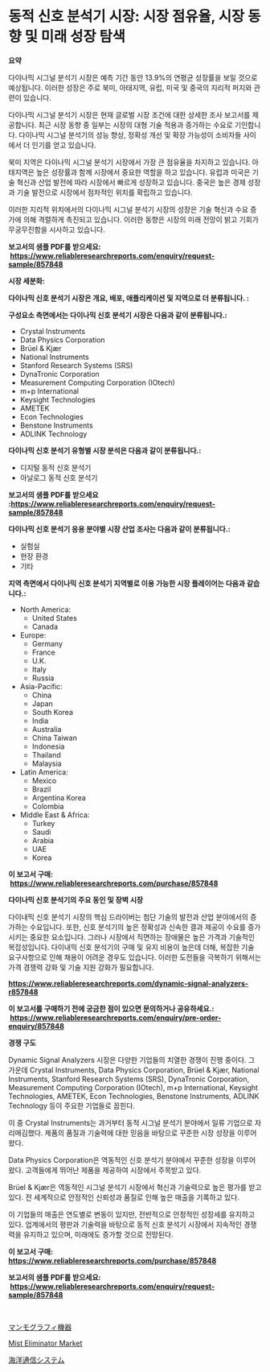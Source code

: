 <p><h1>동적 신호 분석기 시장: 시장 점유율, 시장 동향 및 미래 성장 탐색</h1></p><p><strong>요약</strong></p>
<p><p>다이나믹 시그널 분석기 시장은 예측 기간 동안 13.9%의 연평균 성장률을 보일 것으로 예상됩니다. 이러한 성장은 주로 북미, 아태지역, 유럽, 미국 및 중국의 지리적 퍼지와 관련이 있습니다.</p><p>다이나믹 시그널 분석기 시장은 현재 글로벌 시장 조건에 대한 상세한 조사 보고서를 제공합니다. 최근 시장 동향 중 일부는 시장의 대형 기술 적용과 증가하는 수요로 기인합니다. 다이나믹 시그널 분석기의 성능 향상, 정확성 개선 및 확장 가능성이 소비자들 사이에서 더 인기를 얻고 있습니다.</p><p>북미 지역은 다이나믹 시그널 분석기 시장에서 가장 큰 점유율을 차지하고 있습니다. 아태지역은 높은 성장률과 함께 시장에서 중요한 역할을 하고 있습니다. 유럽과 미국은 기술 혁신과 산업 발전에 따라 시장에서 빠르게 성장하고 있습니다. 중국은 높은 경제 성장과 기술 발전으로 시장에서 점차적인 위치를 확립하고 있습니다.</p><p>이러한 지리적 위치에서의 다이나믹 시그널 분석기 시장의 성장은 기술 혁신과 수요 증가에 의해 격렬하게 촉진되고 있습니다. 이러한 동향은 시장의 미래 전망이 밝고 기회가 무궁무진함을 시사하고 있습니다.</p></p>
<p><strong>보고서의 샘플 PDF를 받으세요: &nbsp;<a href="https://www.reliableresearchreports.com/enquiry/request-sample/857848">https://www.reliableresearchreports.com/enquiry/request-sample/857848</a></strong></p>
<p><strong>시장 세분화:</strong></p>
<p><strong> 다이나믹 신호 분석기 시장은 개요, 배포, 애플리케이션 및 지역으로 더 분류됩니다. :</strong></p>
<p><strong>구성요소 측면에서는 다이나믹 신호 분석기 시장은 다음과 같이 분류됩니다.:</strong></p>
<p><ul><li>Crystal Instruments</li><li>Data Physics Corporation</li><li>Brüel & Kjær</li><li>National Instruments</li><li>Stanford Research Systems (SRS)</li><li>DynaTronic Corporation</li><li>Measurement Computing Corporation (IOtech)</li><li>m+p International</li><li>Keysight Technologies</li><li>AMETEK</li><li>Econ Technologies</li><li>Benstone Instruments</li><li>ADLINK Technology</li></ul></p>
<p><strong> 다이나믹 신호 분석기 유형별 시장 분석은 다음과 같이 분류됩니다.:</strong></p>
<p><ul><li>디지털 동적 신호 분석기</li><li>아날로그 동적 신호 분석기</li></ul></p>
<p><strong>보고서의 샘플 PDF를 받으세요 :<a href="https://www.reliableresearchreports.com/enquiry/request-sample/857848">https://www.reliableresearchreports.com/enquiry/request-sample/857848</a></strong></p>
<p><strong> 다이나믹 신호 분석기 응용 분야별 시장 산업 조사는 다음과 같이 분류됩니다.:</strong></p>
<p><ul><li>실험실</li><li>현장 환경</li><li>기타</li></ul></p>
<p><strong>지역 측면에서 다이나믹 신호 분석기 지역별로 이용 가능한 시장 플레이어는 다음과 같습니다.:</strong></p>
<p><ul>
    <li>
        North America:
        <ul>
            <li>United States</li>
            <li>Canada</li>
        </ul>
    </li>
    <li>
        Europe:
        <ul>
            <li>Germany</li>
            <li>France</li>
            <li>U.K.</li>
            <li>Italy</li>
            <li>Russia</li>
        </ul>
    </li>
    <li>
        Asia-Pacific:
        <ul>
            <li>China</li>
            <li>Japan</li>
            <li>South Korea</li>
            <li>India</li>
            <li>Australia</li>
            <li>China Taiwan</li>
            <li>Indonesia</li>
            <li>Thailand</li>
            <li>Malaysia</li>
        </ul>
    </li>
    <li>
        Latin America:
        <ul>
            <li>Mexico</li>
            <li>Brazil</li>
            <li>Argentina Korea</li>
            <li>Colombia</li>
        </ul>
    </li>
    <li>
        Middle East & Africa:
        <ul>
            <li>Turkey</li>
            <li>Saudi</li>
            <li>Arabia</li>
            <li>UAE</li>
            <li>Korea</li>
        </ul>
    </li>
    </ul></p>
<p><strong>이 보고서 구매: &nbsp;<a href="https://www.reliableresearchreports.com/purchase/857848">https://www.reliableresearchreports.com/purchase/857848</a></strong></p>
<p><strong>다이나믹 신호 분석기의 주요 동인 및 장벽 시장</strong></p>
<p><p>다이내믹 신호 분석기 시장의 핵심 드라이버는 첨단 기술의 발전과 산업 분야에서의 증가하는 수요입니다. 또한, 신호 분석기의 높은 정확성과 신속한 결과 제공이 수요를 증가시키는 중요한 요소입니다. 그러나 시장에서 직면하는 장애물은 높은 가격과 기술적인 복잡성입니다. 다이내믹 신호 분석기의 구매 및 유지 비용이 높은데 더해, 복잡한 기술 요구사항으로 인해 채용이 어려운 경우도 있습니다. 이러한 도전들을 극복하기 위해서는 가격 경쟁력 강화 및 기술 지원 강화가 필요합니다.</p></p>
<p><strong><a href="https://www.reliableresearchreports.com/dynamic-signal-analyzers-r857848">https://www.reliableresearchreports.com/dynamic-signal-analyzers-r857848</a></strong></p>
<p><strong>이 보고서를 구매하기 전에 궁금한 점이 있으면 문의하거나 공유하세요.: &nbsp;<a href="https://www.reliableresearchreports.com/enquiry/pre-order-enquiry/857848">https://www.reliableresearchreports.com/enquiry/pre-order-enquiry/857848</a></strong></p>
<p><strong>경쟁 구도</strong></p>
<p><p>Dynamic Signal Analyzers 시장은 다양한 기업들의 치열한 경쟁이 진행 중이다. 그 가운데 Crystal Instruments, Data Physics Corporation, Brüel & Kjær, National Instruments, Stanford Research Systems (SRS), DynaTronic Corporation, Measurement Computing Corporation (IOtech), m+p International, Keysight Technologies, AMETEK, Econ Technologies, Benstone Instruments, ADLINK Technology 등이 주요한 기업들로 꼽힌다. </p><p>이 중 Crystal Instruments는 과거부터 동적 시그널 분석기 분야에서 일류 기업으로 자리매김했다. 제품의 품질과 기술력에 대한 믿음을 바탕으로 꾸준한 시장 성장을 이루어왔다.</p><p>Data Physics Corporation은 역동적인 신호 분석기 분야에서 꾸준한 성장을 이루어왔다. 고객들에게 뛰어난 제품을 제공하여 시장에서 주목받고 있다.</p><p>Brüel & Kjær은 역동적인 시그널 분석기 시장에서 혁신과 기술력으로 높은 평가를 받고 있다. 전 세계적으로 안정적인 신뢰성과 품질로 인해 높은 매출을 기록하고 있다.</p><p>이 기업들의 매출은 연도별로 변동이 있지만, 전반적으로 안정적인 성장세를 유지하고 있다. 업계에서의 평판과 기술력을 바탕으로 동적 신호 분석기 시장에서 지속적인 경쟁력을 유지하고 있으며, 미래에도 증가할 것으로 전망된다.</p></p>
<p><strong>이 보고서 구매: &nbsp; <a href="https://www.reliableresearchreports.com/purchase/857848">https://www.reliableresearchreports.com/purchase/857848</a></strong></p>
<p><strong>보고서의 샘플 PDF를 받으세요: &nbsp;<a href="https://www.reliableresearchreports.com/enquiry/request-sample/857848">https://www.reliableresearchreports.com/enquiry/request-sample/857848</a></strong><strong></strong></p>
<p>&nbsp;</p>
<p><p><a href="https://medium.com/@levihamilton5801940/%E3%83%9E%E3%83%B3%E3%83%A2%E3%82%B0%E3%83%A9%E3%83%95%E3%82%A3%E6%A9%9F%E5%99%A8%E3%81%AE%E5%B8%82%E5%A0%B4%E3%82%B7%E3%82%A7%E3%82%A2%E3%81%AE%E9%80%B2%E5%8C%96%E3%81%A8%E5%B8%82%E5%A0%B4%E6%88%90%E9%95%B7%E3%83%88%E3%83%AC%E3%83%B3%E3%83%89-2024%E5%B9%B4%E3%81%8B%E3%82%892031%E5%B9%B4%E3%81%BE%E3%81%A7-feef18b9aa6b">マンモグラフィ機器</a></p><p><a href="https://github.com/BryceTownsendr/Market-Research-Report-List-4/blob/main/mist-eliminator-market.md">Mist Eliminator Market</a></p><p><a href="https://medium.com/@mookiesville/%E6%B5%B7%E6%B4%8B%E9%80%9A%E4%BF%A1%E3%82%B7%E3%82%B9%E3%83%86%E3%83%A0%E5%B8%82%E5%A0%B4-2031%E5%B9%B4%E3%81%BE%E3%81%A7%E3%81%AE%E5%8B%95%E5%90%91-%E4%BA%88%E6%B8%AC-%E7%AB%B6%E4%BA%89%E5%88%86%E6%9E%90-951fff5cfa16">海洋通信システム</a></p></p>